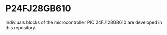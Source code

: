 # P24FJ28GB610
Indiviuals blocks of the microcontroller PIC 24FJ128GB610 are developed in this repository.
